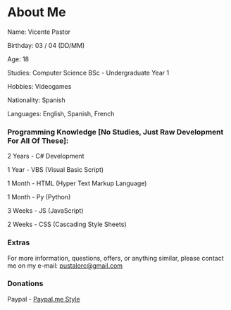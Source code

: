 # About Me



Name: Vicente Pastor

Birthday: 03 / 04 (DD/MM)

Age: 18

Studies: Computer Science BSc - Undergraduate Year 1

Hobbies: Videogames

Nationality: Spanish

Languages: English, Spanish, French



### Programming Knowledge [No Studies, Just Raw Development For All Of These]:

2 Years - C# Development

1 Year - VBS (Visual Basic Script)

1 Month - HTML (Hyper Text Markup Language)

1 Month - Py (Python)

3 Weeks - JS (JavaScript)

2 Weeks - CSS (Cascading Style Sheets)

### Extras
For more information, questions, offers, or anything similar, please contact me on my e-mail: pustalorc@gmail.com

### Donations

Paypal - [Paypal.me Style](https://www.paypal.me/pustalorc)
